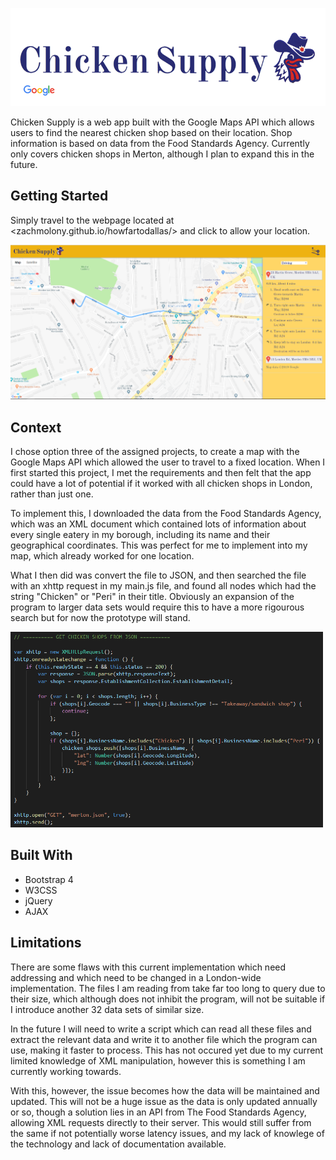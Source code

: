 <p align="center">
  <img src="assets/chicken-supply.png" width=600px>
</p>


Chicken Supply is a web app built with the Google Maps API which allows users to find the nearest chicken shop based on their location. Shop information is based on data from the Food Standards Agency. Currently only covers chicken shops in Merton, although I plan to expand this in the future.

## Getting Started

Simply travel to the webpage located at <zachmolony.github.io/howfartodallas/> and click to allow your location.

<img src="./assets/docs/screenshot.png">

## Context 

I chose option three of the assigned projects, to create a map with the Google Maps API which allowed the user to travel to a fixed location. When I first started this project, I met the requirements and then felt that the app could have a lot of potential if it worked with all chicken shops in London, rather than just one. 

To implement this, I downloaded the data from the Food Standards Agency, which was an XML document which contained lots of information about every single eatery in my borough, including its name and their geographical coordinates. This was perfect for me to implement into my map, which already worked for one location. 

What I then did was convert the file to JSON, and then searched the file with an xhttp request in my main.js file, and found all nodes which had the string "Chicken" or "Peri" in their title. Obviously an expansion of the program to larger data sets would require this to have a more rigourous search but for now the prototype will stand. 

<img src="assets/docs/xmlReader.png" width=500px>

## Built With

- Bootstrap 4
- W3CSS
- jQuery 
- AJAX

## Limitations

There are some flaws with this current implementation which need addressing and which need to be changed in a London-wide implementation. The files I am reading from take far too long to query due to their size, which although does not inhibit the program, will not be suitable if I introduce another 32 data sets of similar size. 

In the future I will need to write a script which can read all these files and extract the relevant data and write it to another file which the program can use, making it faster to process. This has not occured yet due to my current limited knowledge of XML manipulation, however this is something I am currently working towards. 

With this, however, the issue becomes how the data will be maintained and updated. This will not be a huge issue as the data is only updated annually or so, though a solution lies in an API from The Food Standards Agency, allowing XML requests directly to their server. This would still suffer from the same if not potentially worse latency issues, and my lack of knowlege of the technology and lack of documentation available. 

